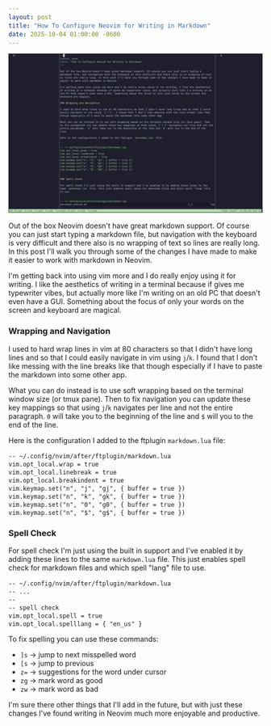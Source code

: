 ```yaml
---
layout: post
title: "How To Configure Neovim for Writing in Markdown"
date: 2025-10-04 01:00:00 -0600
---
```


![tmux terminal with Neovim](/assets/images/markdown-neovim.png)

Out of the box Neovim doesn't have great markdown support. Of course you can just start typing a markdown file, but navigation with the keyboard is very difficult and there also is no wrapping of text so lines are really long. In this post I'll walk you through some of the changes I have made to make it easier to work with markdown in Neovim.

I'm getting back into using vim more and I do really enjoy using it for writing. I like the aesthetics of writing in a terminal because if gives me typewriter vibes, but actually more like I'm writing on an old PC that doesn't even have a GUI. Something about the focus of only your words on the screen and keyboard are magical.

### Wrapping and Navigation

I used to hard wrap lines in vim at 80 characters so that I didn't have long lines and so that I could easily navigate in vim using `j`/`k`. I found that I don't like messing with the line breaks like that though especially if I have to paste the markdown into some other app. 

What you can do instead is to use soft wrapping based on the terminal window size (or tmux pane). Then to fix navigation you can update these key mappings so that using `j`/`k` navigates per line and not the entire paragraph. `0` will take you to the beginning of the line and `$` will you to the end of the line. 

Here is the configuration I added to the ftplugin `markdown.lua` file:

```
-- ~/.config/nvim/after/ftplugin/markdown.lua
vim.opt_local.wrap = true
vim.opt_local.linebreak = true
vim.opt_local.breakindent = true
vim.keymap.set("n", "j", "gj", { buffer = true })
vim.keymap.set("n", "k", "gk", { buffer = true })
vim.keymap.set("n", "0", "g0", { buffer = true })
vim.keymap.set("n", "$", "g$", { buffer = true })
```

### Spell Check

For spell check I'm just using the built in support and I've enabled it by adding these lines to the same `markdown.lua` file. This just enables spell check for markdown files and which spell "lang" file to use.

```
-- ~/.config/nvim/after/ftplugin/markdown.lua
-- ...
--
-- spell check
vim.opt_local.spell = true
vim.opt_local.spelllang = { "en_us" }
```

To fix spelling you can use these commands:

* `]s` → jump to next misspelled word
* `[s` → jump to previous
* `z=` → suggestions for the word under cursor
* `zg` → mark word as good
* `zw` → mark word as bad

I'm sure there other things that I'll add in the future, but with just these changes I've found writing in Neovim much more enjoyable and productive.
